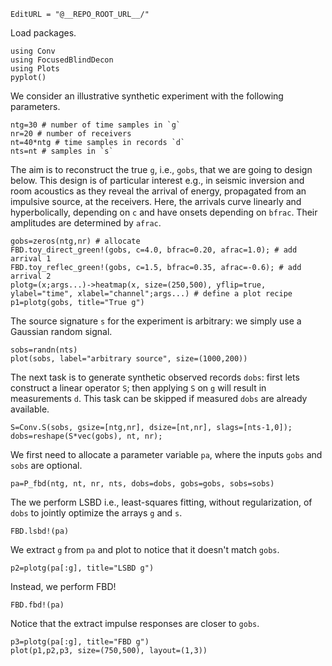 ```@meta
EditURL = "@__REPO_ROOT_URL__/"
```

Load packages.

```@example tut1
using Conv
using FocusedBlindDecon
using Plots
pyplot()
```

We consider an illustrative synthetic experiment with the following parameters.

```@example tut1; continued = true
ntg=30 # number of time samples in `g`
nr=20 # number of receivers
nt=40*ntg # time samples in records `d`
nts=nt # samples in `s`
```

The aim is to reconstruct the true `g`, i.e., `gobs`, that we are going to design below. This design
is of particular interest e.g., in seismic inversion and room acoustics as they reveal
the arrival of energy, propagated from an impulsive source, at the receivers.
Here, the arrivals curve linearly and hyperbolically, depending on `c` and have onsets
depending on `bfrac`. Their amplitudes are determined by `afrac`.

```@example tut1
gobs=zeros(ntg,nr) # allocate
FBD.toy_direct_green!(gobs, c=4.0, bfrac=0.20, afrac=1.0); # add arrival 1
FBD.toy_reflec_green!(gobs, c=1.5, bfrac=0.35, afrac=-0.6); # add arrival 2
plotg=(x;args...)->heatmap(x, size=(250,500), yflip=true, ylabel="time", xlabel="channel";args...) # define a plot recipe
p1=plotg(gobs, title="True g")
```

The source signature `s` for the experiment is arbitrary: we simply use a Gaussian random signal.

```@example tut1
sobs=randn(nts)
plot(sobs, label="arbitrary source", size=(1000,200))
```

The next task is to generate synthetic observed records `dobs`:
first lets construct a linear operator `S`; then applying `S` on `g` will result in measurements `d`.
This task can be skipped if measured `dobs` are already available.

```@example tut1; continued = true
S=Conv.S(sobs, gsize=[ntg,nr], dsize=[nt,nr], slags=[nts-1,0]);
dobs=reshape(S*vec(gobs), nt, nr);
```

We first need to allocate a parameter variable `pa`, where the inputs `gobs` and `sobs` are optional.

```@example tut1; continued = true
pa=P_fbd(ntg, nt, nr, nts, dobs=dobs, gobs=gobs, sobs=sobs)
```

The we perform LSBD i.e., least-squares fitting, without regularization, of `dobs` to jointly
optimize the arrays `g` and `s`.

```@example tut1; continued = true
FBD.lsbd!(pa)
```

We extract `g` from `pa` and plot to notice that it doesn't match `gobs`.

```@example tut1
p2=plotg(pa[:g], title="LSBD g")
```

Instead, we perform FBD!

```@example tut1; continued = true
FBD.fbd!(pa)
```

Notice that the extract impulse responses are closer to `gobs`.

```@example tut1
p3=plotg(pa[:g], title="FBD g")
plot(p1,p2,p3, size=(750,500), layout=(1,3))
```

